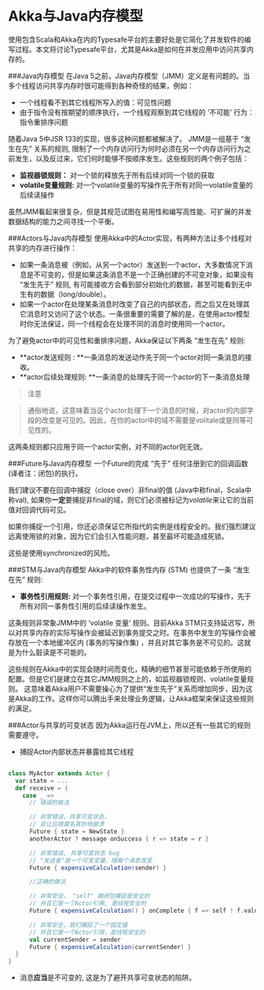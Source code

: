 # Akka与Java内存模型

使用包含Scala和Akka在内的Typesafe平台的主要好处是它简化了并发软件的编写过程。本文将讨论Typesafe平台，尤其是Akka是如何在并发应用中访问共享内存的。

###Java内存模型
在Java 5之前，Java内存模型（JMM）定义是有问题的。当多个线程访问共享内存时很可能得到各种奇怪的结果，例如：

* 一个线程看不到其它线程所写入的值：可见性问题
* 由于指令没有按期望的顺序执行，一个线程观察到其它线程的 ‘不可能’ 行为：指令重排序问题

随着Java 5中JSR 133的实现，很多这种问题都被解决了。 JMM是一组基于 “发生在先” 关系的规则, 限制了一个内存访问行为何时必须在另一个内存访问行为之前发生，以及反过来，它们何时能够不按顺序发生。这些规则的两个例子包括：

* **监视器锁规则：** 对一个锁的释放先于所有后续对同一个锁的获取
* **volatile变量规则:** 对一个volatile变量的写操作先于所有对同一volatile变量的后续读操作

虽然JMM看起来很复杂，但是其规范试图在易用性和编写高性能、可扩展的并发数据结构的能力之间寻找一个平衡。

###Actors与Java内存模型
使用Akka中的Actor实现，有两种方法让多个线程对共享的内存进行操作：

* 如果一条消息被（例如，从另一个actor）发送到一个actor，大多数情况下消息是不可变的，但是如果这条消息不是一个正确创建的不可变对象，如果没有 “发生先于” 规则, 有可能接收方会看到部分初始化的数据，甚至可能看到无中生有的数据（long/double）。
* 如果一个actor在处理某条消息时改变了自己的内部状态，而之后又在处理其它消息时又访问了这个状态。一条很重要的需要了解的是，在使用actor模型时你无法保证，同一个线程会在处理不同的消息时使用同一个actor。

为了避免actor中的可见性和重排序问题，Akka保证以下两条 “发生在先” 规则:

* **actor发送规则 : **一条消息的发送动作先于同一个actor对同一条消息的接收。
* **actor后续处理规则: **一条消息的处理先于同一个actor的下一条消息处理

> 注意

> 通俗地说，这意味着当这个actor处理下一个消息的时候，对actor的内部字段的改变是可见的。因此，在你的actor中的域不需要是volitale或是同等可见性的。

这两条规则都只应用于同一个actor实例，对不同的actor则无效。

###Future与Java内存模型
一个Future的完成 “先于” 任何注册到它的回调函数(译者注：闭包)的执行。

我们建议不要在回调中捕捉（close over）非final的值 (Java中称final，Scala中称val), 如果你**一定**要捕捉非final的域，则它们必须被标记为*volatile*来让它的当前值对回调代码可见。

如果你捕捉一个引用，你还必须保证它所指代的实例是线程安全的。我们强烈建议远离使用锁的对象，因为它们会引入性能问题，甚至最坏可能造成死锁。

这些是使用synchronized的风险。

###STM与Java内存模型
Akka中的软件事务性内存 (STM) 也提供了一条 “发生在先” 规则:

* **事务性引用规则:** 对一个事务性引用，在提交过程中一次成功的写操作，先于所有对同一事务性引用的后续读操作发生。

这条规则非常象JMM中的 ‘volatile 变量’ 规则。目前Akka STM只支持延迟写，所以对共享内存的实际写操作会被延迟到事务提交之时。在事务中发生的写操作会被存放在一个本地缓冲区内 (事务的写操作集) ，并且对其它事务是不可见的。这就是为什么脏读是不可能的。

这些规则在Akka中的实现会随时间而变化，精确的细节甚至可能依赖于所使用的配置。但是它们是建立在其它JMM规则之上的，如监视器锁规则、volatile变量规则。 这意味着Akka用户不需要操心为了提供“发生先于”关系而增加同步，因为这是Akka的工作。这样你可以腾出手来处理业务逻辑，让Akka框架来保证这些规则的满足。

###<a name="jmm-shared-state"></a>Actor与共享的可变状态
因为Akka运行在JVM上，所以还有一些其它的规则需要遵守。

* 捕捉Actor内部状态并暴露给其它线程

```scala

class MyActor extends Actor {
  var state = ...
  def receive = {
    case _ =>
      // 错误的做法

      // 非常错误，共享可变状态，
      // 会让应用莫名其妙地崩溃
      Future { state = NewState }
      anotherActor ? message onSuccess { r => state = r }

      // 非常错误, 共享可变状态 bug
      // "发送者"是一个可变变量，随每个消息改变
      Future { expensiveCalculation(sender) }

      //正确的做法

      // 非常安全， "self" 被闭包捕捉是安全的
      // 并且它是一个Actor引用, 是线程安全的
      Future { expensiveCalculation() } onComplete { f => self ! f.value.get }

      // 非常安全，我们捕捉了一个固定值
      // 并且它是一个Actor引用，是线程安全的
      val currentSender = sender
      Future { expensiveCalculation(currentSender) }
  }
}
```

* 消息**应当**是不可变的, 这是为了避开共享可变状态的陷阱。
